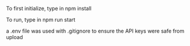 To first initialize, type in npm install

To run, type in npm run start

a .env file was used with .gitignore to ensure the  API keys were safe from upload 

